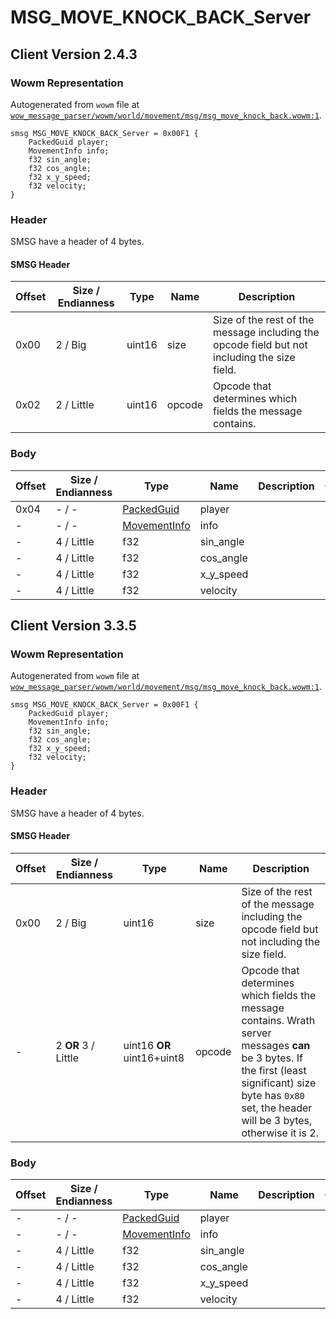 # MSG_MOVE_KNOCK_BACK_Server

## Client Version 2.4.3

### Wowm Representation

Autogenerated from `wowm` file at [`wow_message_parser/wowm/world/movement/msg/msg_move_knock_back.wowm:1`](https://github.com/gtker/wow_messages/tree/main/wow_message_parser/wowm/world/movement/msg/msg_move_knock_back.wowm#L1).
```rust,ignore
smsg MSG_MOVE_KNOCK_BACK_Server = 0x00F1 {
    PackedGuid player;
    MovementInfo info;
    f32 sin_angle;
    f32 cos_angle;
    f32 x_y_speed;
    f32 velocity;
}
```
### Header

SMSG have a header of 4 bytes.

#### SMSG Header

| Offset | Size / Endianness | Type   | Name   | Description |
| ------ | ----------------- | ------ | ------ | ----------- |
| 0x00   | 2 / Big           | uint16 | size   | Size of the rest of the message including the opcode field but not including the size field.|
| 0x02   | 2 / Little        | uint16 | opcode | Opcode that determines which fields the message contains.|

### Body

| Offset | Size / Endianness | Type | Name | Description | Comment |
| ------ | ----------------- | ---- | ---- | ----------- | ------- |
| 0x04 | - / - | [PackedGuid](../spec/packed-guid.md) | player |  |  |
| - | - / - | [MovementInfo](movementinfo.md) | info |  |  |
| - | 4 / Little | f32 | sin_angle |  |  |
| - | 4 / Little | f32 | cos_angle |  |  |
| - | 4 / Little | f32 | x_y_speed |  |  |
| - | 4 / Little | f32 | velocity |  |  |

## Client Version 3.3.5

### Wowm Representation

Autogenerated from `wowm` file at [`wow_message_parser/wowm/world/movement/msg/msg_move_knock_back.wowm:1`](https://github.com/gtker/wow_messages/tree/main/wow_message_parser/wowm/world/movement/msg/msg_move_knock_back.wowm#L1).
```rust,ignore
smsg MSG_MOVE_KNOCK_BACK_Server = 0x00F1 {
    PackedGuid player;
    MovementInfo info;
    f32 sin_angle;
    f32 cos_angle;
    f32 x_y_speed;
    f32 velocity;
}
```
### Header

SMSG have a header of 4 bytes.

#### SMSG Header

| Offset | Size / Endianness | Type   | Name   | Description |
| ------ | ----------------- | ------ | ------ | ----------- |
| 0x00   | 2 / Big           | uint16 | size   | Size of the rest of the message including the opcode field but not including the size field.|
| -      | 2 **OR** 3 / Little| uint16 **OR** uint16+uint8 | opcode | Opcode that determines which fields the message contains. Wrath server messages **can** be 3 bytes. If the first (least significant) size byte has `0x80` set, the header will be 3 bytes, otherwise it is 2. |

### Body

| Offset | Size / Endianness | Type | Name | Description | Comment |
| ------ | ----------------- | ---- | ---- | ----------- | ------- |
| - | - / - | [PackedGuid](../spec/packed-guid.md) | player |  |  |
| - | - / - | [MovementInfo](movementinfo.md) | info |  |  |
| - | 4 / Little | f32 | sin_angle |  |  |
| - | 4 / Little | f32 | cos_angle |  |  |
| - | 4 / Little | f32 | x_y_speed |  |  |
| - | 4 / Little | f32 | velocity |  |  |

